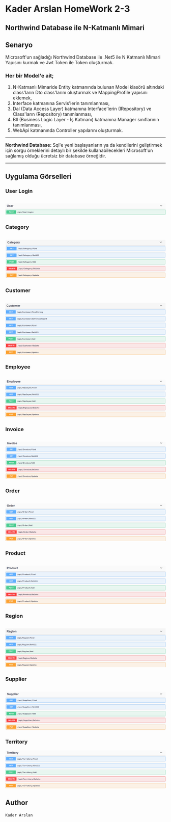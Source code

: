 # Kader Arslan HomeWork 2-3
## Northwind Database ile N-Katmanlı Mimari

## Senaryo
Microsoft'un sağladığı Northwind Database ile .Net5 ile N Katmanlı Mimari Yapısını kurmak ve Jwt Token ile Token oluşturmak.

### Her bir Model'e ait;
1. N-Katmanlı Mimaride Entity katmanında bulunan Model klasörü altındaki class'ların Dto class'larını oluşturmak ve MappingProfile yapısını eklemek,
1. Interface katmanına Servis'lerin tanımlanması,
1. Dal (Data Access Layer) katmanına Interface'lerin (IRepository) ve Class'ların (Repository) tanımlanması,
1. Bll (Business Logic Layer - İş Katmanı) katmanına Manager sınıflarının tanımlanması,
1. WebApi katmanında Controller yapılarını oluşturmak.
---

**Northwind Database:** Sql'e yeni başlayanların ya da kendilerini geliştirmek için sorgu örneklerini detaylı bir şekilde kullanabilecekleri Microsoft'un sağlamış olduğu ücretsiz bir database örneğidir.

---

## Uygulama Görselleri
### User Login
![UserLogin](https://github.com/KaderArslan/Gelecek_Varlik_Bootcamp/blob/main/HomeWork_2-3/screenshots/user.png)
---
### Category
![Category](https://github.com/KaderArslan/Gelecek_Varlik_Bootcamp/blob/main/HomeWork_2-3/screenshots/category.png)
---
### Customer
![Customer](https://github.com/KaderArslan/Gelecek_Varlik_Bootcamp/blob/main/HomeWork_2-3/screenshots/customer.png)
---
### Employee
![Employee](https://github.com/KaderArslan/Gelecek_Varlik_Bootcamp/blob/main/HomeWork_2-3/screenshots/employee.png)
---
### Invoice
![Invoice](https://github.com/KaderArslan/Gelecek_Varlik_Bootcamp/blob/main/HomeWork_2-3/screenshots/invoice.png)
---
### Order
![Order](https://github.com/KaderArslan/Gelecek_Varlik_Bootcamp/blob/main/HomeWork_2-3/screenshots/order.png)
---
### Product
![Product](https://github.com/KaderArslan/Gelecek_Varlik_Bootcamp/blob/main/HomeWork_2-3/screenshots/product.png)
---
### Region
![Region](https://github.com/KaderArslan/Gelecek_Varlik_Bootcamp/blob/main/HomeWork_2-3/screenshots/region.png)
---
### Supplier
![Supplier](https://github.com/KaderArslan/Gelecek_Varlik_Bootcamp/blob/main/HomeWork_2-3/screenshots/supplier.png)
---
### Territory
![Territory](https://github.com/KaderArslan/Gelecek_Varlik_Bootcamp/blob/main/HomeWork_2-3/screenshots/territory.png)

## Author
```Kader Arslan```
